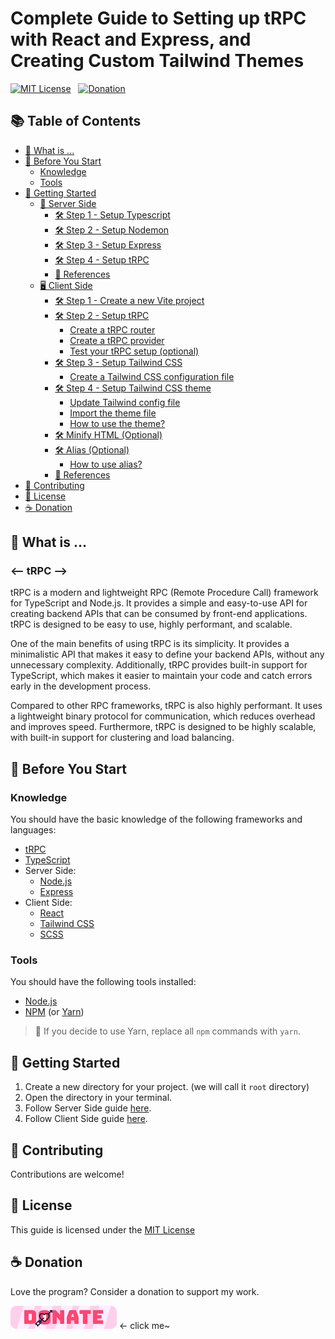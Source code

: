 # Complete Guide to Setting up tRPC with React and Express, and Creating Custom Tailwind Themes

[![MIT License](https://img.shields.io/badge/License-MIT-green.svg)](LICENSE)&nbsp;&nbsp;&nbsp;[![Donation](https://img.shields.io/static/v1?label=Donation&message=❤️&style=social)](https://github.com/soranoo/Donation)

## 📚 Table of Contents

- [📖 What is ...](#what-is)
- [📝 Before You Start](#📝-before-you-start)
    - [Knowledge](#knowledge)
    - [Tools](#tools)
- [🚀 Getting Started](#🚀-getting-started)
    - [🔌 Server Side](/docs/server.md)
        - [🛠️ Step 1 - Setup Typescript](/docs/server.md#🛠️-step-1---setup-typescript)
        - [🛠️ Step 2 - Setup Nodemon](/docs/server.md#🛠️-step-2---setup-nodemon)
        - [🛠️ Step 3 - Setup Express](/docs/server.md#🛠️-step-3---setup-express)
        - [🛠️ Step 4 - Setup tRPC](/docs/server.md#🛠️-step-4---setup-trpc)
        - [📒 References](/docs/server.md#📒-references)
    - [🖥️ Client Side](/docs/client.md)
        - [🛠️ Step 1 - Create a new Vite project](/docs/client.md#🛠️-step-1---create-a-new-vite-project)
        - [🛠️ Step 2 - Setup tRPC](/docs/client.md#🛠️-step-2---setup-trpc)
            - [Create a tRPC router](/docs/client.md#create-a-trpc-router)
            - [Create a tRPC provider](/docs/client.md#create-a-trpc-provider)
            - [Test your tRPC setup (optional)](/docs/client.md#test-your-trpc-setup-optional)
        - [🛠️ Step 3 - Setup Tailwind CSS](/docs/client.md#🛠️-step-3---setup-tailwind-css)
            - [Create a Tailwind CSS configuration file](/docs/client.md#create-a-tailwind-css-configuration-file)
        - [🛠️ Step 4 - Setup Tailwind CSS theme](/docs/client.md#🛠️-step-4---setup-tailwind-css-theme)
            - [Update Tailwind config file](/docs/client.md#update-tailwind-config-file)
            - [Import the theme file](/docs/client.md#import-the-theme-file)
            - [How to use the theme?](/docs/client.md#how-to-use-the-theme)
        - [🛠️ Minify HTML (Optional)](/docs/client.md#🛠️-minify-html-optional)
        - [🛠️ Alias (Optional)](/docs/client.md#🛠️-alias-optional)
            - [How to use alias?](/docs/client.md#how-to-use-alias)
        - [📒 References](/docs/client.md#📒-references)
- [🤝 Contributing](#🤝-contributing)
- [📜 License](#📜-license)
- [☕ Donation](#☕-donation)

<a name="what-is"></a>
## 📖 What is ...

### <-- tRPC -->

tRPC is a modern and lightweight RPC (Remote Procedure Call) framework for TypeScript and Node.js. It provides a simple and easy-to-use API for creating backend APIs that can be consumed by front-end applications. tRPC is designed to be easy to use, highly performant, and scalable.

One of the main benefits of using tRPC is its simplicity. It provides a minimalistic API that makes it easy to define your backend APIs, without any unnecessary complexity. Additionally, tRPC provides built-in support for TypeScript, which makes it easier to maintain your code and catch errors early in the development process.

Compared to other RPC frameworks, tRPC is also highly performant. It uses a lightweight binary protocol for communication, which reduces overhead and improves speed. Furthermore, tRPC is designed to be highly scalable, with built-in support for clustering and load balancing.

## 📝 Before You Start

### Knowledge

You should have the basic knowledge of the following frameworks and languages:

- [tRPC](https://trpc.io/)
- [TypeScript](https://www.typescriptlang.org/)
- Server Side:
    - [Node.js](https://nodejs.org/en/)
    - [Express](https://expressjs.com/)
- Client Side:
    - [React](https://reactjs.org/)
    - [Tailwind CSS](https://tailwindcss.com/)
    - [SCSS](https://sass-lang.com/)

### Tools

You should have the following tools installed:

- [Node.js](https://nodejs.org/en/)
- [NPM](https://www.npmjs.com/) (or [Yarn](https://yarnpkg.com/))

> 📖 If you decide to use Yarn, replace all `npm` commands with `yarn`.

## 🚀 Getting Started
1. Create a new directory for your project. (we will call it `root` directory)
2. Open the directory in your terminal.
3. Follow Server Side guide [here](/docs/server.md).
4. Follow Client Side guide [here](/docs/client.md).


## 🤝 Contributing
Contributions are welcome!

## 📜 License

This guide is licensed under the [MIT License](LICENSE)

## ☕ Donation
Love the program? Consider a donation to support my work.

[!["Donation"](https://raw.githubusercontent.com/soranoo/Donation/main/resources/image/DonateBtn.png)](https://github.com/soranoo/Donation) <- click me~